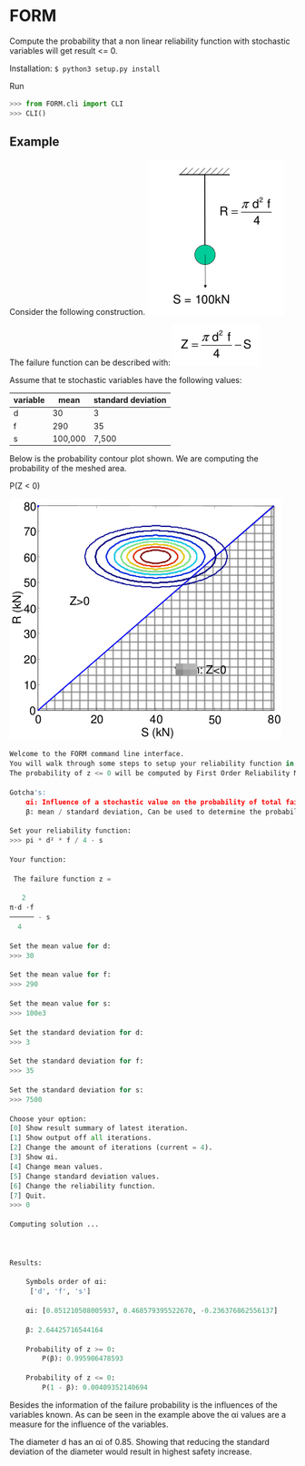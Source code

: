 # FORM
Compute the probability that a non linear reliability function with stochastic variables will get result <= 0.

Installation:
```$ python3 setup.py install```

Run
```python
>>> from FORM.cli import CLI
>>> CLI()
```

## Example
Consider the following construction.
![](https://github.com/ritchie46/FORM/blob/master/res/Selection_001.png?raw=true)

The failure function can be described with:
![](https://raw.githubusercontent.com/ritchie46/FORM/master/res/Selection_002.png)

Assume that te stochastic variables have the following values:

| variable   | mean     | standard deviation |
| ---------- | -------- |------------------- |
| d          | 30       | 3                  |
| f          | 290      | 35                 |
| s          | 100,000  | 7,500              |

Below is the probability contour plot shown. We are computing the probability of the meshed area.

P(Z < 0)

![](https://github.com/ritchie46/FORM/blob/master/res/Selection_004.png?raw=true)


```python
Welcome to the FORM command line interface.
You will walk through some steps to setup your reliability function in the form of z = 'any function'.
The probability of z <= 0 will be computed by First Order Reliability Methods.

Gotcha's:
	αi: Influence of a stochastic value on the probability of total failure.
	β: mean / standard deviation, Can be used to determine the probability of a Gaussian distribution.

Set your reliability function:
>>> pi * d² * f / 4 - s

Your function:

 The failure function z =

   2
π⋅d ⋅f
────── - s
  4

Set the mean value for d:
>>> 30

Set the mean value for f:
>>> 290

Set the mean value for s:
>>> 100e3

Set the standard deviation for d:
>>> 3

Set the standard deviation for f:
>>> 35

Set the standard deviation for s:
>>> 7500

Choose your option:
[0] Show result summary of latest iteration.
[1] Show output off all iterations.
[2] Change the amount of iterations (current = 4).
[3] Show αi.
[4] Change mean values.
[5] Change standard deviation values.
[6] Change the reliability function.
[7] Quit.
>>> 0

Computing solution ...



Results:

	Symbols order of αi:
	 ['d', 'f', 's']

	αi: [0.851210508005937, 0.468579395522670, -0.236376862556137]

	β: 2.64425716544164

	Probability of z >= 0:
		P(β): 0.995906478593

	Probability of z <= 0:
		P(1 - β): 0.00409352140694
```

Besides the information of the failure probability is the influences of the variables known. As can be seen in the
example above the αi values are a measure for the influence of the variables.

The diameter d has an αi of 0.85. Showing that reducing the standard deviation of the diameter would result in highest
safety increase.